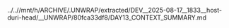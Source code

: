 ../..//mnt/h/ARCHIVE/.UNWRAP/extracted/DEV__2025-08-17__1833__host-duri-head/__UNWRAP/80fca33df8/DAY13_CONTEXT_SUMMARY.md